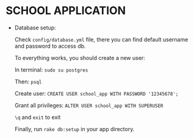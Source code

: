 # SCHOOL APPLICATION

* Database setup:

  Check  `config/database.yml` file, there you can find default username and password to access db.

  To everything works, you should create a new user: 
  
  In terminal: `sudo su postgres`
  
  Then: `psql`
  
  Create user: `CREATE USER school_app WITH PASSWORD '12345678';`
  
  Grant all privileges: `ALTER USER school_app WITH SUPERUSER`
  
  `\q` and `exit` to exit
  
  Finally, run `rake db:setup` in your app directory.
